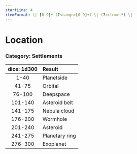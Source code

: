```yaml
---
startLine: 4
itemFormat: \| [0-9]+-(?<range>[0-9]+) \| (?<item>.*) \|
---
```

# Location
### Category: Settlements

| dice: 1d300 | Result |
|:----:|:-------|
| 1-40 | Planetside |
| 41-75 | Orbital |
| 76-100 | Deepspace |
| 101-140 | Asteroid belt |
| 141-175 | Nebula cloud |
| 176-200 | Wormhole |
| 201-240 | Asteroid |
| 241-275 | Planetary ring |
| 276-300 | Exoplanet |